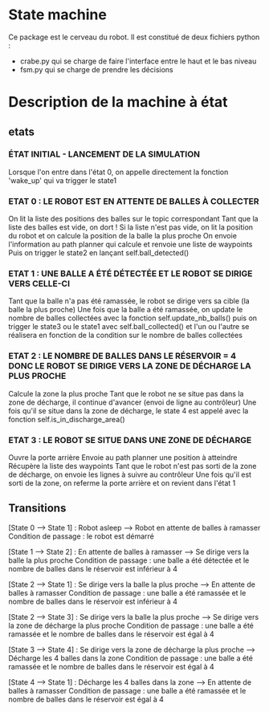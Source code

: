  # State machine

Ce package est le cerveau du robot. 
Il est constitué de deux fichiers python : 
- crabe.py qui se charge de faire l'interface entre le haut et le bas niveau
- fsm.py qui se charge de prendre les décisions 

 # Description de la machine à état


 ## etats 

 ### ÉTAT INITIAL - LANCEMENT DE LA SIMULATION
 Lorsque l'on entre dans l'état 0, on appelle directement la fonction 'wake_up' qui va trigger le state1

 ### ETAT 0 : LE ROBOT EST EN ATTENTE DE BALLES À COLLECTER
 On lit la liste des positions des balles sur le topic correspondant
 Tant que la liste des balles est vide, on dort !
 Si la liste n'est pas vide, 
 on lit la position du robot et on calcule la position de la balle la plus proche
 On envoie l'information au path planner qui calcule et renvoie une liste de waypoints
 Puis on trigger le state2 en lançant self.ball_detected()


 ### ETAT 1 : UNE BALLE A ÉTÉ DÉTECTÉE ET LE ROBOT SE DIRIGE VERS CELLE-CI
 Tant que la balle n'a pas été ramassée, le robot se dirige vers sa cible (la balle la plus proche)
 Une fois que la balle a été ramassée, on update le nombre de balles collectées avec la fonction self.update_nb_balls()
 puis on trigger le state3 ou le state1 avec self.ball_collected()
 et l'un ou l'autre se réalisera en fonction de la condition sur le nombre de balles collectées

 ### ETAT 2 : LE NOMBRE DE BALLES DANS LE RÉSERVOIR = 4 DONC LE ROBOT SE DIRIGE VERS LA ZONE DE DÉCHARGE LA PLUS PROCHE
 Calcule la zone la plus proche
 Tant que le robot ne se situe pas dans la zone de décharge, il continue d'avancer (envoi de ligne au contrôleur)
 Une fois qu'il se situe dans la zone de décharge, le state 4 est appelé avec la fonction self.is_in_discharge_area()


 ### ETAT 3 : LE ROBOT SE SITUE DANS UNE ZONE DE DÉCHARGE
 Ouvre la porte arrière
 Envoie au path planner une position à atteindre
 Récupère la liste des waypoints
 Tant que le robot n'est pas sorti de la zone de décharge, on envoie les lignes à suivre au contrôleur
 Une fois qu'il est sorti de la zone, on referme la porte arrière et on revient dans l'état 1

 ## Transitions

 [State 0 --> State 1] : Robot asleep --> Robot en attente de balles à ramasser
 Condition de passage : le robot est démarré

 [State 1 --> State 2] : En attente de balles à ramasser --> Se dirige vers la balle la plus proche
 Condition de passage : une balle a été détectée et le nombre de balles dans le réservoir est inférieur à 4

 [State 2 --> State 1] : Se dirige vers la balle la plus proche --> En attente de balles à ramasser
 Condition de passage : une balle a été ramassée et le nombre de balles dans le réservoir est inférieur à 4

 [State 2 --> State 3] : Se dirige vers la balle la plus proche --> Se dirige vers la zone de décharge la plus proche
 Condition de passage : une balle a été ramassée et le nombre de balles dans le réservoir est égal à 4

 [State 3 --> State 4] : Se dirige vers la zone de décharge la plus proche --> Décharge les 4 balles dans la zone
 Condition de passage : une balle a été ramassée et le nombre de balles dans le réservoir est égal à 4

 [State 4 --> State 1] : Décharge les 4 balles dans la zone --> En attente de balles à ramasser
 Condition de passage : une balle a été ramassée et le nombre de balles dans le réservoir est égal à 4